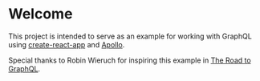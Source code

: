 # Welcome
This project is intended to serve as an example for working with GraphQL using [create-react-app](https://github.com/facebook/create-react-app) and [Apollo](https://www.apollographql.com).

Special thanks to Robin Wieruch for inspiring this example in [The Road to GraphQL](https://www.robinwieruch.de/the-road-to-graphql-book/).
